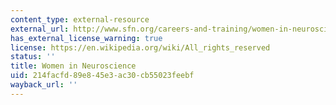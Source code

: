 ```yaml
---
content_type: external-resource
external_url: http://www.sfn.org/careers-and-training/women-in-neuroscience
has_external_license_warning: true
license: https://en.wikipedia.org/wiki/All_rights_reserved
status: ''
title: Women in Neuroscience
uid: 214facfd-89e8-45e3-ac30-cb55023feebf
wayback_url: ''
---
```

